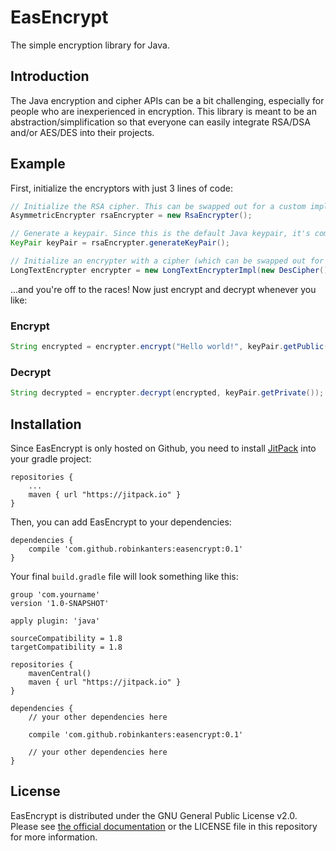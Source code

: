 # EasEncrypt

The simple encryption library for Java.

## Introduction

The Java encryption and cipher APIs can be a bit challenging, especially for people who are 
inexperienced in encryption. This library is meant to be an abstraction/simplification so that 
everyone can easily integrate RSA/DSA and/or AES/DES into their projects.

## Example

First, initialize the encryptors with just 3 lines of code:

```java
// Initialize the RSA cipher. This can be swapped out for a custom implementation.
AsymmetricEncrypter rsaEncrypter = new RsaEncrypter();

// Generate a keypair. Since this is the default Java keypair, it's compatible with external code.
KeyPair keyPair = rsaEncrypter.generateKeyPair();

// Initialize an encrypter with a cipher (which can be swapped out for other implementations).
LongTextEncrypter encrypter = new LongTextEncrypterImpl(new DesCipher(), rsaEncrypter);
```

...and you're off to the races! Now just encrypt and decrypt whenever you like:

### Encrypt

```java
String encrypted = encrypter.encrypt("Hello world!", keyPair.getPublic());
```

### Decrypt

```java
String decrypted = encrypter.decrypt(encrypted, keyPair.getPrivate()); // "Hello world!"
```

## Installation

Since EasEncrypt is only hosted on Github, you need to install [JitPack](https://jitpack.io) into
 your gradle project:

```grails
repositories {
    ...
    maven { url "https://jitpack.io" }
}
```

Then, you can add EasEncrypt to your dependencies:

```grails
dependencies {
    compile 'com.github.robinkanters:easencrypt:0.1'
}
```

Your final `build.gradle` file will look something like this:

```grails
group 'com.yourname'
version '1.0-SNAPSHOT'

apply plugin: 'java'

sourceCompatibility = 1.8
targetCompatibility = 1.8

repositories {
    mavenCentral()
    maven { url "https://jitpack.io" }
}

dependencies {
    // your other dependencies here
    
    compile 'com.github.robinkanters:easencrypt:0.1'
    
    // your other dependencies here
}
```

## License

EasEncrypt is distributed under the GNU General Public License v2.0. Please see [the official 
documentation](https://www.gnu.org/licenses/old-licenses/gpl-2.0.en.html) or the LICENSE file in 
this repository for more information.
